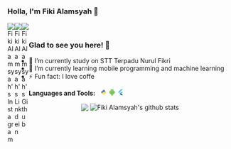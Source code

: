 ### Holla, I'm Fiki Alamsyah 👋
<a href="https://www.instagram.com/fiki_alamsyah21/?hl=en">
  <img align="left" alt="Fiki Alamsyah's Instagram" width="16px" src="https://cdn.jsdelivr.net/npm/simple-icons@v3/icons/instagram.svg" />
</a>
<a href="https://www.linkedin.com/in/fiki-alamsyah-8a58821a6/">
  <img align="left" alt="Fiki Alamsyah's Linkdein" width="16px" src="https://cdn.jsdelivr.net/npm/simple-icons@v3/icons/linkedin.svg" />
</a>
<a href="https://github.com/fikialamsyah">
  <img align="left" alt="Fiki Alamsyah's Github" width="16px" src="https://cdn.jsdelivr.net/npm/simple-icons@v3/icons/github.svg" />
</a>

<br/> 

### Glad to see you here! 🤩 &nbsp;
- 🔭 I’m currently study on STT Terpadu Nurul Fikri
- 🌱 I’m currently learning mobile programming and machine learning
- ⚡ Fun fact: I love coffe

**Languages and Tools:** &nbsp;
<code><img height="15" src="https://raw.githubusercontent.com/github/explore/80688e429a7d4ef2fca1e82350fe8e3517d3494d/topics/python/python.png"></code>
<code><img height="15" src="https://raw.githubusercontent.com/github/explore/80688e429a7d4ef2fca1e82350fe8e3517d3494d/topics/android/android.png"></code>
<code><img height="15" src="https://raw.githubusercontent.com/github/explore/80688e429a7d4ef2fca1e82350fe8e3517d3494d/topics/flutter/flutter.png"></code>



<p align="center">
  <img align="center" src="https://github-readme-stats.vercel.app/api/top-langs/?username=Fikialamsyah&theme=radical&hide_langs_below=1&layout=compact" />
  <img align="center" src="https://github-readme-stats.vercel.app/api?username=Fikialamsyah&show_icons=true&theme=radical&line_height=20" alt="Fiki Alamsyah's github stats"/>
</p>

